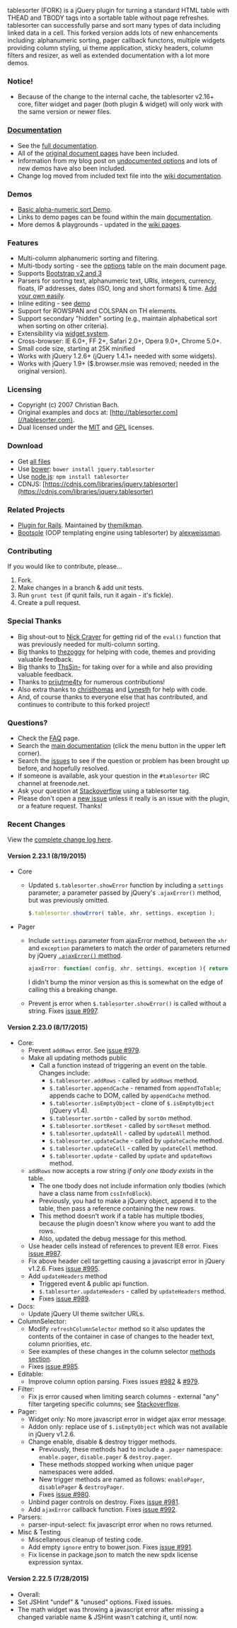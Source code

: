 tablesorter (FORK) is a jQuery plugin for turning a standard HTML table with THEAD and TBODY tags into a sortable table without page refreshes.
tablesorter can successfully parse and sort many types of data including linked data in a cell. This forked version adds lots of new enhancements including: alphanumeric sorting, pager callback functons, multiple widgets providing column styling, ui theme application, sticky headers, column filters and resizer, as well as extended documentation with a lot more demos.

### Notice!

* Because of the change to the internal cache, the tablesorter v2.16+ core, filter widget and pager (both plugin &amp; widget) will only work with the same version or newer files.

### [Documentation](//mottie.github.io/tablesorter/docs/)

* See the [full documentation](//mottie.github.io/tablesorter/docs/).
* All of the [original document pages](//tablesorter.com/docs/) have been included.
* Information from my blog post on [undocumented options](//wowmotty.blogspot.com/2011/06/jquery-tablesorter-missing-docs.html) and lots of new demos have also been included.
* Change log moved from included text file into the [wiki documentation](//github.com/Mottie/tablesorter/wiki/Changes).

### Demos

* [Basic alpha-numeric sort Demo](//mottie.github.com/tablesorter/).
* Links to demo pages can be found within the main [documentation](//mottie.github.io/tablesorter/docs/).
* More demos & playgrounds - updated in the [wiki pages](//github.com/Mottie/tablesorter/wiki).

### Features

* Multi-column alphanumeric sorting and filtering.
* Multi-tbody sorting - see the [options](//mottie.github.io/tablesorter/docs/index.html#options) table on the main document page.
* Supports [Bootstrap v2 and 3](//mottie.github.io/tablesorter/docs/example-widget-bootstrap-theme.html)
* Parsers for sorting text, alphanumeric text, URIs, integers, currency, floats, IP addresses, dates (ISO, long and short formats) &amp; time. [Add your own easily](//mottie.github.io/tablesorter/docs/example-parsers.html).
* Inline editing - see [demo](//mottie.github.io/tablesorter/docs/example-widget-editable.html)
* Support for ROWSPAN and COLSPAN on TH elements.
* Support secondary "hidden" sorting (e.g., maintain alphabetical sort when sorting on other criteria).
* Extensibility via [widget system](//mottie.github.io/tablesorter/docs/example-widgets.html).
* Cross-browser: IE 6.0+, FF 2+, Safari 2.0+, Opera 9.0+, Chrome 5.0+.
* Small code size, starting at 25K minified
* Works with jQuery 1.2.6+ (jQuery 1.4.1+ needed with some widgets).
* Works with jQuery 1.9+ ($.browser.msie was removed; needed in the original version).

### Licensing

* Copyright (c) 2007 Christian Bach.
* Original examples and docs at: [http://tablesorter.com](//tablesorter.com).
* Dual licensed under the [MIT](//www.opensource.org/licenses/mit-license.php) and [GPL](//www.gnu.org/licenses/gpl.html) licenses.

### Download

* Get [all files](https://github.com/Mottie/tablesorter/archive/master.zip)
* Use [bower](http://bower.io/): `bower install jquery.tablesorter`
* Use [node.js](http://nodejs.org/): `npm install tablesorter`
* CDNJS: [https://cdnjs.com/libraries/jquery.tablesorter](https://cdnjs.com/libraries/jquery.tablesorter)

### Related Projects

* [Plugin for Rails](//github.com/themilkman/jquery-tablesorter-rails). Maintained by [themilkman](//github.com/themilkman).
* [Bootsole](//alexweissman.github.io/bootsole/) (OOP templating engine using tablesorter) by [alexweissman](//github.com/alexweissman).

### Contributing

If you would like to contribute, please...

1. Fork.
2. Make changes in a branch & add unit tests.
3. Run `grunt test` (if qunit fails, run it again - it's fickle).
4. Create a pull request.

### Special Thanks

* Big shout-out to [Nick Craver](//github.com/NickCraver) for getting rid of the `eval()` function that was previously needed for multi-column sorting.
* Big thanks to [thezoggy](//github.com/thezoggy) for helping with code, themes and providing valuable feedback.
* Big thanks to [ThsSin-](//github.com/TheSin-) for taking over for a while and also providing valuable feedback.
* Thanks to [prijutme4ty](https://github.com/prijutme4ty) for numerous contributions!
* Also extra thanks to [christhomas](//github.com/christhomas) and [Lynesth](//github.com/Lynesth) for help with code.
* And, of course thanks to everyone else that has contributed, and continues to contribute to this forked project!

### Questions?

* Check the [FAQ](//github.com/Mottie/tablesorter/wiki/FAQ) page.
* Search the [main documentation](//mottie.github.io/tablesorter/docs/) (click the menu button in the upper left corner).
* Search the [issues](//github.com/Mottie/tablesorter/issues) to see if the question or problem has been brought up before, and hopefully resolved.
* If someone is available, ask your question in the `#tablesorter` IRC channel at freenode.net.
* Ask your question at [Stackoverflow](//stackoverflow.com/questions/tagged/tablesorter) using a tablesorter tag.
* Please don't open a [new issue](//github.com/Mottie/tablesorter/issues) unless it really is an issue with the plugin, or a feature request. Thanks!

### Recent Changes

View the [complete change log here](//github.com/Mottie/tablesorter/wiki/Changes).

#### <a name="v2.23.1">Version 2.23.1</a> (8/19/2015)

* Core
  * Updated `$.tablesorter.showError` function by including a `settings` parameter; a parameter passed by jQuery's `.ajaxError()` method, but was previously omitted.

    ```js
    $.tablesorter.showError( table, xhr, settings, exception );
    ```

* Pager
  * Include `settings` parameter from ajaxError method, between the `xhr` and `exception` parameters to match the order of parameters returned by jQuery [`.ajaxError()` method](http://api.jquery.com/ajaxError/).

    ```js
    ajaxError: function( config, xhr, settings, exception ){ return exception; };
    ```

    I didn't bump the minor version as this is somewhat on the edge of calling this a breaking change.

  * Prevent js error when `$.tablesorter.showError()` is called without a string. Fixes [issue #997](https://github.com/Mottie/tablesorter/issues/997).

#### <a name="v2.23.0">Version 2.23.0</a> (8/17/2015)

* Core:
  * Prevent `addRows` error. See [issue #979](https://github.com/Mottie/tablesorter/issues/979).
  * Make all updating methods public
    * Call a function instead of triggering an event on the table. Changes include:
      * `$.tablesorter.addRows` - called by `addRows` method.
      * `$.tablesorter.appendCache` - renamed from `appendToTable`; appends cache
          to DOM, called by `appendCache` method.
      * `$.tablesorter.isEmptyObject` - clone of `$.isEmptyObject` (jQuery v1.4).
      * `$.tablesorter.sortOn` - called by `sortOn` method.
      * `$.tablesorter.sortReset` - called by `sortReset` method.
      * `$.tablesorter.updateAll` - called by `updateAll` method.
      * `$.tablesorter.updateCache` - called by `updateCache` method.
      * `$.tablesorter.updateCell` - called by `updateCell` method.
      * `$.tablesorter.update` - called by `update` and `updateRows` method.
  * `addRows` now accepts a row string *if only one tbody exists* in the table.
    * The one tbody does not include information only tbodies (which have a class name from `cssInfoBlock`).
    * Previously, you had to make a jQuery object, append it to the table, then pass a reference containing the new rows.
    * This method doesn't work if a table has multiple tbodies, because the plugin doesn't know where you want to add the rows.
    * Also, updated the debug message for this method.
  * Use header cells instead of references to prevent IE8 error. Fixes [issue #987](https://github.com/Mottie/tablesorter/issues/987).
  * Fix above header cell targetting causing a javascript error in jQuery v1.2.6. Fixes [issue #995](https://github.com/Mottie/tablesorter/issues/995).
  * Add `updateHeaders` method
    * Triggered event & public api function.
    * `$.tablesorter.updateHeaders` - called by `updateHeaders` method.
    * Fixes [issue #989](https://github.com/Mottie/tablesorter/issues/989).
* Docs:
  * Update jQuery UI theme switcher URLs.
* ColumnSelector:
  * Modify `refreshColumnSelector` method so it also updates the contents of the container in case of changes to the header text, column priorities, etc.
  * See examples of these changes in the column selector [methods section](http://mottie.github.io/tablesorter/docs/example-widget-column-selector.html#methods).
  * Fixes [issue #985](https://github.com/Mottie/tablesorter/issues/985).
* Editable:
  * Improve column option parsing. Fixes issues [#982](https://github.com/Mottie/tablesorter/issues/982) & [#979](https://github.com/Mottie/tablesorter/issues/979).
* Filter:
  * Fix js error caused when limiting search columns - external "any" filter targeting specific columns; see [Stackoverflow](http://stackoverflow.com/q/32052986/145346).
* Pager:
  * Widget only: No more javascript error in widget ajax error message.
  * Addon only: replace use of `$.isEmptyObject` which was not available in jQuery v1.2.6.
  * Change enable, disable & destroy trigger methods.
    * Previously, these methods had to include a `.pager` namespace: `enable.pager`, `disable.pager` & `destroy.pager`.
    * These methods stopped working when unique pager namespaces were added.
    * New trigger methods are named as follows: `enablePager`, `disablePager` & `destroyPager`.
    * Fixes [issue #980](https://github.com/Mottie/tablesorter/issues/980).
  * Unbind pager controls on destroy. Fixes [issue #981](https://github.com/Mottie/tablesorter/issues/981).
  * Add `ajaxError` callback function. Fixes [issue #992](https://github.com/Mottie/tablesorter/issues/992).
* Parsers:
  * parser-input-select: fix javascript error when no rows returned.
* Misc & Testing
  * Miscellaneous cleanup of testing code.
  * Add empty `ignore` entry to bower.json. Fixes [issue #991](https://github.com/Mottie/tablesorter/issues/991).
  * Fix license in package.json to match the new spdx license expression syntax.

#### <a name="v2.22.5">Version 2.22.5</a> (7/28/2015)

* Overall:
 * Set JSHint "undef" & "unused" options. Fixed issues.
 * The math widget was throwing a javascript error after missing a changed variable name & JSHint wasn't catching it, until now.

